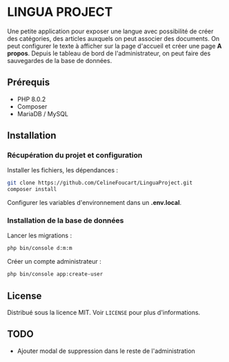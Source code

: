 # LINGUA PROJECT

Une petite application pour exposer une langue avec possibilité de créer des catégories, des articles auxquels on peut associer
des documents. On peut configurer le texte à afficher sur la page d'accueil et créer une page **A propos**. Depuis le tableau de
bord de l'administrateur, on peut faire des sauvegardes de la base de données.

## Prérequis

* PHP 8.0.2
* Composer
* MariaDB / MySQL

## Installation

### Récupération du projet et configuration

Installer les fichiers, les dépendances :

```bash
git clone https://github.com/CelineFoucart/LinguaProject.git
composer install
```

Configurer les variables d'environnement dans un **.env.local**.

### Installation de la base de données

Lancer les migrations :

```bash
php bin/console d:m:m
```

Créer un compte administrateur :

```bash
php bin/console app:create-user
```

## License

Distribué sous la licence MIT. Voir `LICENSE` pour plus d'informations.

## TODO

* Ajouter modal de suppression dans le reste de l'administration
